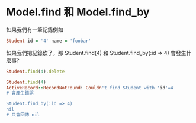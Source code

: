 # Model.find 和 Model.find_by

如果我們有一筆記錄例如
```ruby
Student id = '4' name = 'foobar'
```
如果我們把記錄砍了，那 Student.find(4) 和 Student.find_by(:id => 4) 會發生什麼事?

```ruby
Student.find(4).delete

Student.find(4)
ActiveRecord::RecordNotFound: Couldn't find Student with 'id'=4
# 會產生錯誤

Student.find_by(:id => 4)
nil
# 只會回傳 nil
```